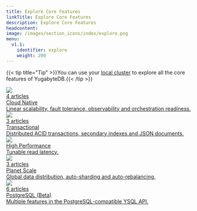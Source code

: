 ```yaml
---
title: Explore Core Features
linkTitle: Explore Core Features
description: Explore Core Features
headcontent:
image: /images/section_icons/index/explore.png
menu:
  v1.1:
    identifier: explore
    weight: 200
---
```



{{< tip title="Tip" >}}You can use your [local cluster](../quick-start/) to explore all the core features of YugabyteDB.{{< /tip >}}<br>

<div class="row">
  <div class="col-12 col-md-6 col-lg-12 col-xl-6">
    <a class="section-link icon-offset" href="cloud-native/">
      <div class="head">
        <img class="icon" src="/images/section_icons/explore/cloud_native.png" aria-hidden="true" />
        <div class="articles">4 articles</div>
        <div class="title">Cloud Native</div>
      </div>
      <div class="body">
        Linear scalability, fault tolerance, observability and orchestration readiness.
      </div>
    </a>
  </div>
  <div class="col-12 col-md-6 col-lg-12 col-xl-6">
    <a class="section-link icon-offset" href="transactional/">
      <div class="head">
        <img class="icon" src="/images/section_icons/explore/transactional.png" aria-hidden="true" />
        <div class="articles">3 articles</div>       
        <div class="title">Transactional</div>
      </div>
      <div class="body">
        Distributed ACID transactions, secondary indexes and JSON documents.
      </div>
    </a>
  </div>
  <div class="col-12 col-md-6 col-lg-12 col-xl-6">
    <a class="section-link icon-offset" href="high-performance/">
      <div class="head">
        <img class="icon" src="/images/section_icons/explore/high_performance.png" aria-hidden="true" />       
        <div class="title">High Performance</div>
      </div>
      <div class="body">
        Tunable read latency.
      </div>
    </a>
  </div>
  <div class="col-12 col-md-6 col-lg-12 col-xl-6">
    <a class="section-link icon-offset" href="planet-scale/">
      <div class="head">
        <img class="icon" src="/images/section_icons/explore/planet_scale.png" aria-hidden="true" /> 
       <div class="articles">3 articles</div>
        <div class="title">Planet Scale</div>
      </div>
      <div class="body">
        Global data distribution, auto-sharding and auto-rebalancing.
      </div>
    </a>
  </div>
    <div class="col-12 col-md-6 col-lg-12 col-xl-6">
    <a class="section-link icon-offset" href="postgresql/">
      <div class="head">
        <img class="icon" src="/images/section_icons/api/ysql.png" aria-hidden="true" /> 
       <div class="articles">6 articles</div>
        <div class="title">PostgreSQL (Beta)</div>
      </div>
      <div class="body">
       Multiple features in the PostgreSQL-compatible YSQL API.
      </div>
    </a>
  </div>
</div>
